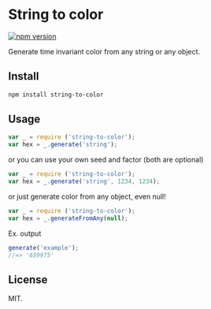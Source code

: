 # String to color

[![npm version](https://badge.fury.io/js/string-to-color.svg)](https://badge.fury.io/js/string-to-color)

Generate time invariant color from any string or any object.

## Install

```bash
npm install string-to-color
```

## Usage

```js
var _ = require ('string-to-color');
var hex = _.generate('string');
```

or you can use your own seed and factor (both are optional)

```js
var _ = require ('string-to-color');
var hex = _.generate('string', 1234, 1234);
```

or just generate color from any object, even null!

```js
var _ = require ('string-to-color');
var hex = _.generateFromAny(null);
```

Ex. output

```js
generate('example');
//=> '659975'
```

## License

MIT.
